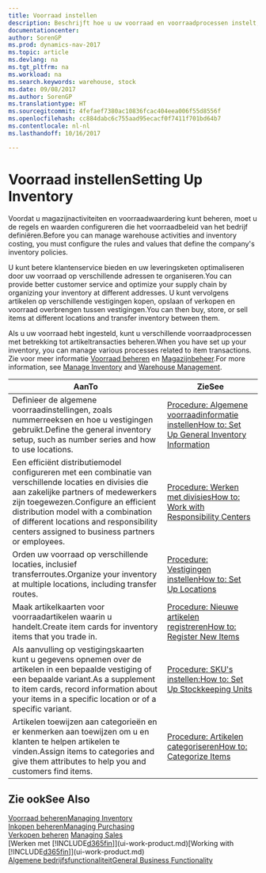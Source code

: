 ```yaml
---
title: Voorraad instellen
description: Beschrijft hoe u uw voorraad en voorraadprocessen instelt, inclusief transferroutes en locaties, zoals magazijnen.
documentationcenter: 
author: SorenGP
ms.prod: dynamics-nav-2017
ms.topic: article
ms.devlang: na
ms.tgt_pltfrm: na
ms.workload: na
ms.search.keywords: warehouse, stock
ms.date: 09/08/2017
ms.author: SorenGP
ms.translationtype: HT
ms.sourcegitcommit: 4fefaef7380ac10836fcac404eea006f55d8556f
ms.openlocfilehash: cc884dabc6c755aad95ecacf0f7411f701bd64b7
ms.contentlocale: nl-nl
ms.lasthandoff: 10/16/2017

---
```

# <a name="setting-up-inventory"></a><span data-ttu-id="27454-103">Voorraad instellen</span><span class="sxs-lookup"><span data-stu-id="27454-103">Setting Up Inventory</span></span>
<span data-ttu-id="27454-104">Voordat u magazijnactiviteiten en voorraadwaardering kunt beheren, moet u de regels en waarden configureren die het voorraadbeleid van het bedrijf definiëren.</span><span class="sxs-lookup"><span data-stu-id="27454-104">Before you can manage warehouse activities and inventory costing, you must configure the rules and values that define the company's inventory policies.</span></span>

<span data-ttu-id="27454-105">U kunt betere klantenservice bieden en uw leveringsketen optimaliseren door uw voorraad op verschillende adressen te organiseren.</span><span class="sxs-lookup"><span data-stu-id="27454-105">You can provide better customer service and optimize your supply chain by organizing your inventory at different addresses.</span></span> <span data-ttu-id="27454-106">U kunt vervolgens artikelen op verschillende vestigingen kopen, opslaan of verkopen en voorraad overbrengen tussen vestigingen.</span><span class="sxs-lookup"><span data-stu-id="27454-106">You can then buy, store, or sell items at different locations and transfer inventory between them.</span></span>

<span data-ttu-id="27454-107">Als u uw voorraad hebt ingesteld, kunt u verschillende voorraadprocessen met betrekking tot artikeltransacties beheren.</span><span class="sxs-lookup"><span data-stu-id="27454-107">When you have set up your inventory, you can manage various processes related to item transactions.</span></span> <span data-ttu-id="27454-108">Zie voor meer informatie [Voorraad beheren](inventory-manage-inventory.md) en [Magazijnbeheer](warehouse-manage-warehouse.md).</span><span class="sxs-lookup"><span data-stu-id="27454-108">For more information, see [Manage Inventory](inventory-manage-inventory.md) and [Warehouse Management](warehouse-manage-warehouse.md).</span></span>

| <span data-ttu-id="27454-109">Aan</span><span class="sxs-lookup"><span data-stu-id="27454-109">To</span></span> | <span data-ttu-id="27454-110">Zie</span><span class="sxs-lookup"><span data-stu-id="27454-110">See</span></span> |
| --- | --- |
| <span data-ttu-id="27454-111">Definieer de algemene voorraadinstellingen, zoals nummerreeksen en hoe u vestigingen gebruikt.</span><span class="sxs-lookup"><span data-stu-id="27454-111">Define the general inventory setup, such as number series and how to use locations.</span></span> |[<span data-ttu-id="27454-112">Procedure: Algemene voorraadinformatie instellen</span><span class="sxs-lookup"><span data-stu-id="27454-112">How to: Set Up General Inventory Information</span></span>](inventory-how-setup-general.md) |
|<span data-ttu-id="27454-113">Een efficiënt distributiemodel configureren met een combinatie van verschillende locaties en divisies die aan zakelijke partners of medewerkers zijn toegewezen.</span><span class="sxs-lookup"><span data-stu-id="27454-113">Configure an efficient distribution model with a combination of different locations and responsibility centers assigned to business partners or employees.</span></span>|[<span data-ttu-id="27454-114">Procedure: Werken met divisies</span><span class="sxs-lookup"><span data-stu-id="27454-114">How to: Work with Responsibility Centers</span></span>](inventory-responsibility-centers.md)|
| <span data-ttu-id="27454-115">Orden uw voorraad op verschillende locaties, inclusief transferroutes.</span><span class="sxs-lookup"><span data-stu-id="27454-115">Organize your inventory at multiple locations, including transfer routes.</span></span> |[<span data-ttu-id="27454-116">Procedure: Vestigingen instellen</span><span class="sxs-lookup"><span data-stu-id="27454-116">How to: Set Up Locations</span></span>](inventory-how-register-new-items.md) |
| <span data-ttu-id="27454-117">Maak artikelkaarten voor voorraadartikelen waarin u handelt.</span><span class="sxs-lookup"><span data-stu-id="27454-117">Create item cards for inventory items that you trade in.</span></span> |[<span data-ttu-id="27454-118">Procedure: Nieuwe artikelen registreren</span><span class="sxs-lookup"><span data-stu-id="27454-118">How to: Register New Items</span></span>](inventory-how-register-new-items.md) |
|<span data-ttu-id="27454-119">Als aanvulling op vestigingskaarten kunt u gegevens opnemen over de artikelen in een bepaalde vestiging of een bepaalde variant.</span><span class="sxs-lookup"><span data-stu-id="27454-119">As a supplement to item cards, record information about your items in a specific location or of a specific variant.</span></span>|[<span data-ttu-id="27454-120">Procedure: SKU's instellen:</span><span class="sxs-lookup"><span data-stu-id="27454-120">How to: Set Up Stockkeeping Units</span></span>](inventory-how-to-set-up-stockkeeping-units.md)|
| <span data-ttu-id="27454-121">Artikelen toewijzen aan categorieën en er kenmerken aan toewijzen om u en klanten te helpen artikelen te vinden.</span><span class="sxs-lookup"><span data-stu-id="27454-121">Assign items to categories and give them attributes to help you and customers find items.</span></span> |[<span data-ttu-id="27454-122">Procedure: Artikelen categoriseren</span><span class="sxs-lookup"><span data-stu-id="27454-122">How to: Categorize Items</span></span>](inventory-how-categorize-items.md) |

## <a name="see-also"></a><span data-ttu-id="27454-123">Zie ook</span><span class="sxs-lookup"><span data-stu-id="27454-123">See Also</span></span>
[<span data-ttu-id="27454-124">Voorraad beheren</span><span class="sxs-lookup"><span data-stu-id="27454-124">Managing Inventory</span></span>](inventory-manage-inventory.md)  
[<span data-ttu-id="27454-125">Inkopen beheren</span><span class="sxs-lookup"><span data-stu-id="27454-125">Managing Purchasing</span></span>](purchasing-manage-purchasing.md)  
<span data-ttu-id="27454-126">[Verkopen beheren](sales-manage-sales.md)  </span><span class="sxs-lookup"><span data-stu-id="27454-126">[Managing Sales](sales-manage-sales.md)  </span></span>  
<span data-ttu-id="27454-127">[Werken met [!INCLUDE[d365fin](includes/d365fin_md.md)]](ui-work-product.md)</span><span class="sxs-lookup"><span data-stu-id="27454-127">[Working with [!INCLUDE[d365fin](includes/d365fin_md.md)]](ui-work-product.md)</span></span>  
[<span data-ttu-id="27454-128">Algemene bedrijfsfunctionaliteit</span><span class="sxs-lookup"><span data-stu-id="27454-128">General Business Functionality</span></span>](ui-across-business-areas.md)

